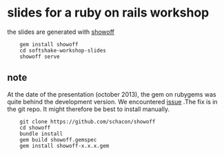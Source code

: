 # slides for a ruby on rails workshop 

the slides are generated with [showoff](https://github.com/schacon/showoff)

		gem install showoff
		cd softshake-workshop-slides
		showoff serve

## note 

At the date of the presentation (october 2013), the gem on rubygems was quite behind the development version. We encountered [issue](https://github.com/schacon/showoff/issues/192) .The fix is in the git repo. It might therefore be best to install manually.

		git clone https://github.com/schacon/showoff
		cd showoff
		bundle install
		gem build showoff.gemspec
		gem install showoff-x.x.x.gem